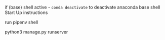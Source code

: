 

if (base) shell active - `conda deactivate` to deactivate anaconda base shell
Start Up instructions

run pipenv shell

python3 manage.py runserver
